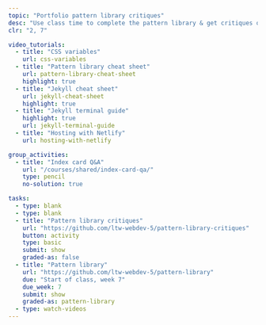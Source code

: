 ```yaml
---
topic: "Portfolio pattern library critiques"
desc: "Use class time to complete the pattern library & get critiques on the progress."
clr: "2, 7"

video_tutorials:
  - title: "CSS variables"
    url: css-variables
  - title: "Pattern library cheat sheet"
    url: pattern-library-cheat-sheet
    highlight: true
  - title: "Jekyll cheat sheet"
    url: jekyll-cheat-sheet
    highlight: true
  - title: "Jekyll terminal guide"
    highlight: true
    url: jekyll-terminal-guide
  - title: "Hosting with Netlify"
    url: hosting-with-netlify

group_activities:
  - title: "Index card Q&A"
    url: "/courses/shared/index-card-qa/"
    type: pencil
    no-solution: true

tasks:
  - type: blank
  - type: blank
  - title: "Pattern library critiques"
    url: "https://github.com/ltw-webdev-5/pattern-library-critiques"
    button: activity
    type: basic
    submit: show
    graded-as: false
  - title: "Pattern library"
    url: "https://github.com/ltw-webdev-5/pattern-library"
    due: "Start of class, week 7"
    due_week: 7
    submit: show
    graded-as: pattern-library
  - type: watch-videos
---
```

